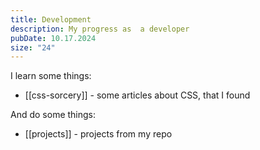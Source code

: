 ```yaml
---
title: Development
description: My progress as  a developer
pubDate: 10.17.2024
size: "24"
---
```

I learn some things:
- [[css-sorcery]] - some articles about CSS, that I found

And do some things:
- [[projects]] - projects from my repo
